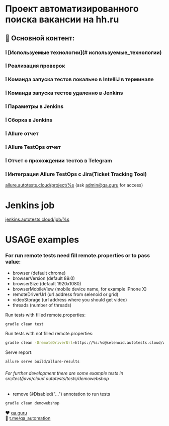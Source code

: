 # Проект автоматизированного поиска вакансии на hh.ru
## :bookmark_tabs: Основной контент: 
### :grey_exclamation: [Используемые технологии](# используемые_технологии)
### :grey_exclamation: Реализация проверок
### :grey_exclamation: Команда запуска тестов локально в IntelliJ в терминале
### :grey_exclamation: Команда запуска тестов удаленно в Jenkins 
### :grey_exclamation: Параметры в Jenkins
### :grey_exclamation: Сборка в Jenkins
### :grey_exclamation: Allure отчет
### :grey_exclamation: Allure TestOps отчет
### :grey_exclamation: Отчет о прохождении тестов в Telegram
### :grey_exclamation: Интеграция Allure TestOps с Jira(Ticket Tracking Tool)

<a target="_blank" href="https://allure.autotests.cloud/project/%s">allure.autotests.cloud/project/%s</a> (ask admin@qa.guru for access)

# Jenkins job
<a target="_blank" href="https://jenkins.autotests.cloud/job/%s">jenkins.autotests.cloud/job/%s</a>


# USAGE examples

### For run remote tests need fill remote.properties or to pass value:

* browser (default chrome)
* browserVersion (default 89.0)
* browserSize (default 1920x1080)
* browserMobileView (mobile device name, for example iPhone X)
* remoteDriverUrl (url address from selenoid or grid)
* videoStorage (url address where you should get video)
* threads (number of threads)


Run tests with filled remote.properties:
```bash
gradle clean test
```

Run tests with not filled remote.properties:
```bash
gradle clean -DremoteDriverUrl=https://%s:%s@selenoid.autotests.cloud/wd/hub/ -DvideoStorage=https://selenoid.autotests.cloud/video/ -Dthreads=1 test
```

Serve report:
```bash
allure serve build/allure-results
```


###### For further development there are some example tests in src/test/java/cloud.autotests/tests/demowebshop
* remove @Disabled("...") annotation to run tests
```bash
gradle clean demowebshop
```

:heart: <a target="_blank" href="https://qa.guru">qa.guru</a><br/>
:blue_heart: <a target="_blank" href="https://t.me/qa_automation">t.me/qa_automation</a>
